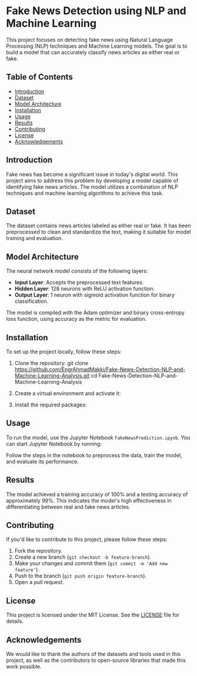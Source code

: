 # Fake News Detection using NLP and Machine Learning

This project focuses on detecting fake news using Natural Language Processing (NLP) techniques and Machine Learning models. The goal is to build a model that can accurately classify news articles as either real or fake.

## Table of Contents

- [Introduction](#introduction)
- [Dataset](#dataset)
- [Model Architecture](#model-architecture)
- [Installation](#installation)
- [Usage](#usage)
- [Results](#results)
- [Contributing](#contributing)
- [License](#license)
- [Acknowledgements](#acknowledgements)

## Introduction

Fake news has become a significant issue in today's digital world. This project aims to address this problem by developing a model capable of identifying fake news articles. The model utilizes a combination of NLP techniques and machine learning algorithms to achieve this task.

## Dataset

The dataset contains news articles labeled as either real or fake. It has been preprocessed to clean and standardize the text, making it suitable for model training and evaluation.

## Model Architecture

The neural network model consists of the following layers:
- **Input Layer**: Accepts the preprocessed text features.
- **Hidden Layer**: 128 neurons with ReLU activation function.
- **Output Layer**: 1 neuron with sigmoid activation function for binary classification.

The model is compiled with the Adam optimizer and binary cross-entropy loss function, using accuracy as the metric for evaluation.

## Installation

To set up the project locally, follow these steps:

1. Clone the repository:
git clone https://github.com/EngrAhmadMakki/Fake-News-Detection-NLP-and-Machine-Learning-Analysis.git
cd Fake-News-Detection-NLP-and-Machine-Learning-Analysis


2. Create a virtual environment and activate it:


3. Install the required packages:


## Usage

To run the model, use the Jupyter Notebook `FakeNewsPrediction.ipynb`. You can start Jupyter Notebook by running:



Follow the steps in the notebook to preprocess the data, train the model, and evaluate its performance.

## Results

The model achieved a training accuracy of 100% and a testing accuracy of approximately 99%. This indicates the model's high effectiveness in differentiating between real and fake news articles.

## Contributing

If you'd like to contribute to this project, please follow these steps:
1. Fork the repository.
2. Create a new branch (`git checkout -b feature-branch`).
3. Make your changes and commit them (`git commit -m 'Add new feature'`).
4. Push to the branch (`git push origin feature-branch`).
5. Open a pull request.

## License

This project is licensed under the MIT License. See the [LICENSE](LICENSE) file for details.

## Acknowledgements

We would like to thank the authors of the datasets and tools used in this project, as well as the contributors to open-source libraries that made this work possible.
